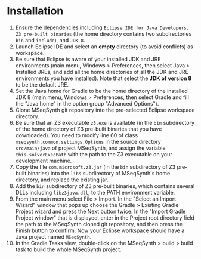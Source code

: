 # Installation

1. Ensure the dependencies including `Eclipse IDE for Java Developers`, `Z3 pre-built binaries` (the home directory contains two subdirectories `bin` and `include`), and `JDK 8`.
2. Launch Eclipse IDE and select an **empty** directory (to avoid conflicts) as workspace.
3. Be sure that Eclipse is aware of your installed JDK and JRE environments (main menu, Windows > Preferences, then select Java > Installed JREs, and add all the home directories of all the JDK and JRE environments you have installed). Note that select the **JDK of version 8** to be the default JRE.
4. Set the Java home for Gradle to be the home directory of the installed JDK 8 (main menu, Windows > Preferences, then select Gradle and fill the "Java home" in the option group "Advanced Options").
5. Clone MSeqSynth git repository into the pre-selected Eclipse workspace directory.
6. Be sure that an Z3 executable `z3.exe` is available (in the `bin` subdirectory of the home directory of Z3 pre-built binaries that you have downloaded). You need to modify line 60 of class `mseqsynth.common.settings.Options` in the source directory `src/main/java` of project MSeqSynth, and assign the variable `this.solverExecPath` with the path to the Z3 executable on your development machine.
7. Copy the file `com.microsoft.z3.jar` (in the `bin` subdirectory of Z3 pre-built binaries) into the `libs` subdirectory of MSeqSynth's home directory, and replace the existing jar.
8. Add the `bin` subdirectory of Z3 pre-built binaries, which contains several DLLs including `libz3java.dll`, to the PATH environment variable.
9. From the main menu select File > Import. In the "Select an Import Wizard" window that pops up choose the Gradle > Existing Gradle Project wizard and press the Next button twice. In the "Import Gradle Project window" that is displayed, enter in the Project root directory field the path to the MSeqSynth cloned git repository, and then press the Finish button to confirm. Now your Eclipse workspace should have a Java project named `MSeqSynth`.
10. In the Gradle Tasks view, double-click on the MSeqSynth > build > build task to build the whole MSeqSynth project.

